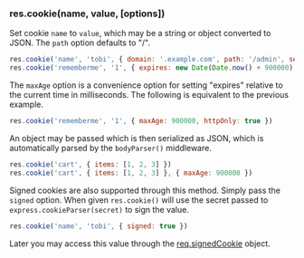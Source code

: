 <h3 id='res.cookie'>res.cookie(name, value, [options])</h3>

Set cookie `name` to `value`, which may be a string or object converted to JSON. The `path`
option defaults to "/".

```js
res.cookie('name', 'tobi', { domain: '.example.com', path: '/admin', secure: true })
res.cookie('rememberme', '1', { expires: new Date(Date.now() + 900000), httpOnly: true })
```

The `maxAge` option is a convenience option for setting "expires"
relative to the current time in milliseconds. The following is equivalent to
the previous example.

```js
res.cookie('rememberme', '1', { maxAge: 900000, httpOnly: true })
```

An object may be passed which is then serialized as JSON, which is
automatically parsed by the `bodyParser()` middleware.

```js
res.cookie('cart', { items: [1, 2, 3] })
res.cookie('cart', { items: [1, 2, 3] }, { maxAge: 900000 })
```

Signed cookies are also supported through this method. Simply
pass the `signed` option. When given `res.cookie()`
will use the secret passed to `express.cookieParser(secret)`
to sign the value.

```js
res.cookie('name', 'tobi', { signed: true })
```

Later you may access this value through the <a href="#req.signedCookies">req.signedCookie</a>
object.
